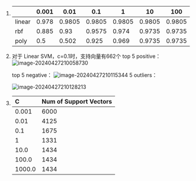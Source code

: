 1. |        | 0.001 | 0.01   | 0.1    | 1      | 10     | 100    | 1000   |
   | ------ | ----- | ------ | ------ | ------ | ------ | ------ | ------ |
   | linear | 0.978 | 0.9805 | 0.9805 | 0.9805 | 0.9805 | 0.9805 | 0.9805 |
   | rbf    | 0.885 | 0.93   | 0.9575 | 0.974  | 0.9735 | 0.9735 | 0.9735 |
   | poly   | 0.5   | 0.502  | 0.925  | 0.969  | 0.9735 | 0.9735 | 0.9735 |

2. 对于 Linear SVM，c=0.1时，支持向量有662个
   top 5 positive：
   ![image-20240427210058730](C:\Users\Administrator\AppData\Roaming\Typora\typora-user-images\image-20240427210058730.png)

   top 5 negative：
   ![image-20240427210115344](C:\Users\Administrator\AppData\Roaming\Typora\typora-user-images\image-20240427210115344.png)
   5 outliers：

   ![image-20240427210128213](C:\Users\Administrator\AppData\Roaming\Typora\typora-user-images\image-20240427210128213.png)

   

3. | C      | Num of Support Vectors |
   | :----- | :--------------------- |
   | 0.001  | 6000                   |
   | 0.01   | 4125                   |
   | 0.1    | 1675                   |
   | 1      | 1331                   |
   | 10.0   | 1434                   |
   | 100.0  | 1434                   |
   | 1000.0 | 1434                   |
